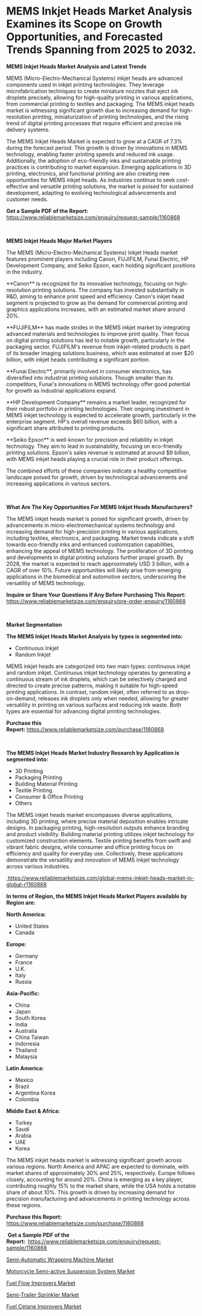 <p><h1>MEMS Inkjet Heads Market Analysis Examines its Scope on Growth Opportunities, and Forecasted Trends Spanning from 2025 to 2032.</h1></p><p><strong>MEMS Inkjet Heads Market Analysis and Latest Trends</strong></p>
<p><p>MEMS (Micro-Electro-Mechanical Systems) inkjet heads are advanced components used in inkjet printing technologies. They leverage microfabrication techniques to create miniature nozzles that eject ink droplets precisely, allowing for high-quality printing in various applications, from commercial printing to textiles and packaging. The MEMS inkjet heads market is witnessing significant growth due to increasing demand for high-resolution printing, miniaturization of printing technologies, and the rising trend of digital printing processes that require efficient and precise ink delivery systems.</p><p>The MEMS Inkjet Heads Market is expected to grow at a CAGR of 7.3% during the forecast period. This growth is driven by innovations in MEMS technology, enabling faster printing speeds and reduced ink usage. Additionally, the adoption of eco-friendly inks and sustainable printing practices is contributing to market expansion. Emerging applications in 3D printing, electronics, and functional printing are also creating new opportunities for MEMS inkjet heads. As industries continue to seek cost-effective and versatile printing solutions, the market is poised for sustained development, adapting to evolving technological advancements and customer needs.</p></p>
<p><strong>Get a Sample PDF of the Report:&nbsp;</strong> <a href="https://www.reliablemarketsize.com/enquiry/request-sample/1160868?utm_campaign=1888&utm_medium=2&utm_source=Github&utm_content=ia&utm_term=22032025&utm_id=mems-inkjet-heads">https://www.reliablemarketsize.com/enquiry/request-sample/1160868</a></p>
<p>&nbsp;</p>
<p><strong>MEMS Inkjet Heads Major Market Players</strong></p>
<p><p>The MEMS (Micro-Electro-Mechanical Systems) Inkjet Heads market features prominent players including Canon, FUJIFILM, Funai Electric, HP Development Company, and Seiko Epson, each holding significant positions in the industry.</p><p>**Canon** is recognized for its innovative technology, focusing on high-resolution printing solutions. The company has invested substantially in R&D, aiming to enhance print speed and efficiency. Canon's inkjet head segment is projected to grow as the demand for commercial printing and graphics applications increases, with an estimated market share around 20%.</p><p>**FUJIFILM** has made strides in the MEMS inkjet market by integrating advanced materials and technologies to improve print quality. Their focus on digital printing solutions has led to notable growth, particularly in the packaging sector. FUJIFILM's revenue from inkjet-related products is part of its broader imaging solutions business, which was estimated at over $20 billion, with inkjet heads contributing a significant portion.</p><p>**Funai Electric**, primarily involved in consumer electronics, has diversified into industrial printing solutions. Though smaller than its competitors, Funai's innovations in MEMS technology offer good potential for growth as industrial applications expand. </p><p>**HP Development Company** remains a market leader, recognized for their robust portfolio in printing technologies. Their ongoing investment in MEMS inkjet technology is expected to accelerate growth, particularly in the enterprise segment. HP's overall revenue exceeds $60 billion, with a significant share attributed to printing products.</p><p>**Seiko Epson** is well-known for precision and reliability in inkjet technology. They aim to lead in sustainability, focusing on eco-friendly printing solutions. Epson's sales revenue is estimated at around $9 billion, with MEMS inkjet heads playing a crucial role in their product offerings.</p><p>The combined efforts of these companies indicate a healthy competitive landscape poised for growth, driven by technological advancements and increasing applications in various sectors.</p></p>
<p>&nbsp;</p>
<p><strong>What Are The Key Opportunities For MEMS Inkjet Heads Manufacturers?</strong></p>
<p><p>The MEMS inkjet heads market is poised for significant growth, driven by advancements in micro-electromechanical systems technology and increasing demand for high-precision printing in various applications, including textiles, electronics, and packaging. Market trends indicate a shift towards eco-friendly inks and enhanced customization capabilities, enhancing the appeal of MEMS technology. The proliferation of 3D printing and developments in digital printing solutions further propel growth. By 2028, the market is expected to reach approximately USD 3 billion, with a CAGR of over 10%. Future opportunities will likely arise from emerging applications in the biomedical and automotive sectors, underscoring the versatility of MEMS technology.</p></p>
<p><strong>Inquire or Share Your Questions If Any Before Purchasing This Report:</strong> <a href="https://www.reliablemarketsize.com/enquiry/pre-order-enquiry/1160868?utm_campaign=1888&utm_medium=2&utm_source=Github&utm_content=ia&utm_term=22032025&utm_id=mems-inkjet-heads">https://www.reliablemarketsize.com/enquiry/pre-order-enquiry/1160868</a></p>
<p>&nbsp;</p>
<p><strong>Market Segmentation</strong></p>
<p><strong>The MEMS Inkjet Heads Market Analysis by types is segmented into:</strong></p>
<p><ul><li>Continuous Inkjet</li><li>Random Inkjet</li></ul></p>
<p><p>MEMS inkjet heads are categorized into two main types: continuous inkjet and random inkjet. Continuous inkjet technology operates by generating a continuous stream of ink droplets, which can be selectively charged and directed to create precise patterns, making it suitable for high-speed printing applications. In contrast, random inkjet, often referred to as drop-on-demand, releases ink droplets only when needed, allowing for greater versatility in printing on various surfaces and reducing ink waste. Both types are essential for advancing digital printing technologies.</p></p>
<p><strong>Purchase this Report:&nbsp;</strong><a href="https://www.reliablemarketsize.com/purchase/1160868?utm_campaign=1888&utm_medium=2&utm_source=Github&utm_content=ia&utm_term=22032025&utm_id=mems-inkjet-heads">https://www.reliablemarketsize.com/purchase/1160868</a></p>
<p>&nbsp;</p>
<p><strong>The MEMS Inkjet Heads Market Industry Research by Application is segmented into:</strong></p>
<p><ul><li>3D Printing</li><li>Packaging Printing</li><li>Building Material Printing</li><li>Textile Printing</li><li>Consumer & Office Printing</li><li>Others</li></ul></p>
<p><p>The MEMS inkjet heads market encompasses diverse applications, including 3D printing, where precise material deposition enables intricate designs. In packaging printing, high-resolution outputs enhance branding and product visibility. Building material printing utilizes inkjet technology for customized construction elements. Textile printing benefits from swift and vibrant fabric designs, while consumer and office printing focus on efficiency and quality for everyday use. Collectively, these applications demonstrate the versatility and innovation of MEMS inkjet technology across various industries.</p></p>
<p><a href="https://www.reliablemarketsize.com/global-mems-inkjet-heads-market-in-global-r1160868?utm_campaign=1888&utm_medium=2&utm_source=Github&utm_content=ia&utm_term=22032025&utm_id=mems-inkjet-heads">&nbsp;https://www.reliablemarketsize.com/global-mems-inkjet-heads-market-in-global-r1160868</a></p>
<p><strong>In terms of Region, the MEMS Inkjet Heads Market Players available by Region are:</strong></p>
<p>
    <p> <strong> North America: </strong>
        <ul>
            <li>United States</li>
            <li>Canada</li>
        </ul>
        </p> 
    <p> <strong> Europe: </strong>
        <ul>
            <li>Germany</li>
            <li>France</li>
            <li>U.K.</li>
            <li>Italy</li>
            <li>Russia</li>
        </ul>
        </p> 
    <p> <strong> Asia-Pacific: </strong>
        <ul>
            <li>China</li>
            <li>Japan</li>
            <li>South Korea</li>
            <li>India</li>
            <li>Australia</li>
            <li>China Taiwan</li>
            <li>Indonesia</li>
            <li>Thailand</li>
            <li>Malaysia</li>
        </ul>
        </p> 
    <p> <strong> Latin America: </strong>
        <ul>
            <li>Mexico</li>
            <li>Brazil</li>
            <li>Argentina Korea</li>
            <li>Colombia</li>
        </ul>
        </p> 
    <p> <strong> Middle East & Africa: </strong>
        <ul>
            <li>Turkey</li>
            <li>Saudi</li>
            <li>Arabia</li>
            <li>UAE</li>
            <li>Korea</li>
        </ul>
    </p>
    </p>
<p><p>The MEMS inkjet heads market is witnessing significant growth across various regions. North America and APAC are expected to dominate, with market shares of approximately 30% and 25%, respectively. Europe follows closely, accounting for around 20%. China is emerging as a key player, contributing roughly 15% to the market share, while the USA holds a notable share of about 10%. This growth is driven by increasing demand for precision manufacturing and advancements in printing technology across these regions.</p></p>
<p><strong>Purchase this Report: </strong><a href="https://www.reliablemarketsize.com/purchase/1160868?utm_campaign=1888&utm_medium=2&utm_source=Github&utm_content=ia&utm_term=22032025&utm_id=mems-inkjet-heads">https://www.reliablemarketsize.com/purchase/1160868</a></p>
<p>&nbsp;<strong>Get a Sample PDF of the Report:&nbsp;&nbsp;</strong><a href="https://www.reliablemarketsize.com/enquiry/request-sample/1160868?utm_campaign=1888&utm_medium=2&utm_source=Github&utm_content=ia&utm_term=22032025&utm_id=mems-inkjet-heads">https://www.reliablemarketsize.com/enquiry/request-sample/1160868</a></p>
<p><strong></strong></p>
<p><p><a href="https://github.com/estaykaleslo/Market-Research-Report-List-1/blob/main/semi-automatic-wrapping-machine-market.md?utm_campaign=1888&utm_medium=2&utm_source=Github&utm_content=ia&utm_term=22032025&utm_id=mems-inkjet-heads">Semi-Automatic Wrapping Machine Market</a></p><p><a href="https://github.com/abararybar2x/Market-Research-Report-List-1/blob/main/motorcycle-semi-active-suspension-system-market.md?utm_campaign=1888&utm_medium=2&utm_source=Github&utm_content=ia&utm_term=22032025&utm_id=mems-inkjet-heads">Motorcycle Semi-active Suspension System Market</a></p><p><a href="https://github.com/tandyorandby/Market-Research-Report-List-1/blob/main/fuel-flow-improvers-market.md?utm_campaign=1888&utm_medium=2&utm_source=Github&utm_content=ia&utm_term=22032025&utm_id=mems-inkjet-heads">Fuel Flow Improvers Market</a></p><p><a href="https://github.com/shamprenadw7/Market-Research-Report-List-1/blob/main/semi-trailer-sprinkler-market.md?utm_campaign=1888&utm_medium=2&utm_source=Github&utm_content=ia&utm_term=22032025&utm_id=mems-inkjet-heads">Semi-Trailer Sprinkler Market</a></p><p><a href="https://github.com/parthplagaf6/Market-Research-Report-List-1/blob/main/fuel-cetane-improvers-market.md?utm_campaign=1888&utm_medium=2&utm_source=Github&utm_content=ia&utm_term=22032025&utm_id=mems-inkjet-heads">Fuel Cetane Improvers Market</a></p></p>